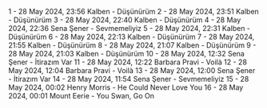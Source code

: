 1 - 28 May 2024, 23:56	Kalben - Düşünürüm
2 - 28 May 2024, 23:51	Kalben - Düşünürüm
3 - 28 May 2024, 22:40	Kalben - Düşünürüm
4 - 28 May 2024, 22:36	Sena Şener - Sevmemeliyiz
5 - 28 May 2024, 22:31	Kalben - Düşünürüm
6 - 28 May 2024, 22:13	Kalben - Düşünürüm
7 - 28 May 2024, 21:55	Kalben - Düşünürüm
8 - 28 May 2024, 21:07	Kalben - Düşünürüm
9 - 28 May 2024, 21:03	Kalben - Düşünürüm
10 - 28 May 2024, 12:32	Sena Şener - İtirazım Var
11 - 28 May 2024, 12:22	Barbara Pravi - Voilà
12 - 28 May 2024, 12:04	Barbara Pravi - Voilà
13 - 28 May 2024, 12:00	Sena Şener - İtirazım Var
14 - 28 May 2024, 11:54	Sena Şener - Sevmemeliyiz
15 - 28 May 2024, 00:02	Henry Morris - He Could Never Love You
16 - 28 May 2024, 00:01	Mount Eerie - You Swan, Go On
